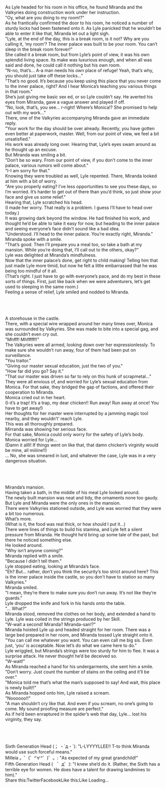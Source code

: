 <br/>
As Lyle headed for his room in his office, he found Miranda and the Valkyries doing construction work under her instruction.<br/>
"Oy, what are you doing to my room!?"<br/>
As he frantically confirmed the door to his room, he noticed a number of sturdy locks had been fastened onto it. As Lyle panicked that he wouldn’t be able to enter it like that, Miranda let out a light sigh.<br/>
"Lyle, at the end of the day, this is a break room, is it not? Why are you calling it, ‘my room’? The inner palace was built to be your room. You can’t sleep in the break room forever!"<br/>
She called it a break room, but from Lyle’s point of view, it was his own splendid living space. Its make was luxurious enough, and when all was said and done, he could call it nothing but his own room.<br/>
"N-no, that’s… A-a man needs his own place of refuge! Yeah, that’s why, you should just take off these locks…"<br/>
"That’s no good. It’s because you keep using this place that you never come to the inner palace, right? And I hear Monica’s teaching you various things in that room."<br/>
She’s just giving me basic sex ed, or so Lyle couldn’t say. He averted his eyes from Miranda, gave a vague answer and played if off.<br/>
"No, look, that’s, you see… r-right! Where’s Monica!? She promised to help out with my work…"<br/>
There, one of the Valkyries accompanying Miranda gave an immediate reply.<br/>
"Your work for the day should be over already. Recently, you have gotten even better at paperwork, master. Well, from our point of view, we feel a bit unsatisfied."<br/>
His work was already long over. Hearing that, Lyle’s eyes swam around as he thought up an excuse.<br/>
But Miranda was smiling a bit.<br/>
"Don’t be so wary. From our point of view, if you don’t come to the inner palace, various rumors will come about."<br/>
"I-I am sorry for that."<br/>
Knowing they were troubled as well, Lyle repented. There, Miranda looked at him with a bit of worry.<br/>
"Are you properly eating? I’ve less opportunities to see you these days, so I’m worried. It’s harder to get out of there than you’d think, so just show your face and give us some relief."<br/>
Hearing that, Lyle scratched his head.<br/>
(I made her worry. That really is a problem. I guess I’ll have to head over today.)<br/>
It was growing dark beyond the window. He had finished his work, and thought he’d be able to take it easy for now, but heading to the inner palace and seeing everyone’s face didn’t sound like a bad idea.<br/>
"Understood. I’ll head to the inner palace. You’re exactly right, Miranda."<br/>
Miranda spoke with a smile.<br/>
"That’s good. Then I’ll prepare you a meal too, so take a bath at my mansion. While you’re doing that, I’ll call out to the others, okay?"<br/>
Lyle was delighted at Miranda’s mindfulness.<br/>
Now that the inner palace’s done, get right to child making! Telling him that just made Lyle more timid, but now he felt a little embarrassed that he was being too mindful of it all.<br/>
(That’s right. I just have to go with everyone’s pace, and do my best in these sorts of things. First, just like back when we were adventurers, let’s get used to sleeping in the same room.)<br/>
Feeling a sense of relief, Lyle smiled and nodded to Miranda.<br/>
 <br/>
 <br/>
 <br/>
 <br/>
A storehouse in the castle.<br/>
There, with a special wire wrapped around her many times over, Monica was surrounded by Valkyries. She was made to bite into a special gag, and she couldn’t even cry out.<br/>
"Mhfff! Mhffffff!"<br/>
The Valkyries were all armed, looking down over her expressionlessly. To make sure she wouldn’t run away, four of them had been put on surveillance.<br/>
"You traitor."<br/>
"Giving our master sexual education, just the two of you."<br/>
"How far did you go? Say it."<br/>
"That our master was driven so far to rely on this hunk of scrapmetal…"<br/>
They were all envious of, and worried for Lyle’s sexual education from Monica. For that sake, they bridged the gap of factions, and offered their cooperation to Miranda.<br/>
Monica cried out in her heart.<br/>
(I-it’s a trap! It’s a trap, my dear chicken!! Run away! Run away at once! You have to get away!)<br/>
Her thoughts for her master were interrupted by a jamming magic tool nearby, and they wouldn’t’ reach Lyle.<br/>
This was all thoroughly prepared.<br/>
Mirranda was showing her serious face.<br/>
For that sake, Monica could only worry for the safety of Lyle’s body.<br/>
Monica worried for Lyle…<br/>
(Damn it allll! If things went on like that, that damn chicken’s virginity would be mine, all miiiine!!)<br/>
… No, she was smeared in lust, and whatever the case, Lyle was in a very dangerous situation.<br/>
 <br/>
 <br/>
 <br/>
 <br/>
Miranda’s mansion.<br/>
Having taken a bath, in the middle of his meal Lyle looked around.<br/>
The newly built mansion was neat and tidy, the ornaments none too gaudy. But Lyle and Miranda were the only ones in the mansion.<br/>
There were Valkyries stationed outside, and Lyle was worried that they were a bit too numerous.<br/>
What’s more.<br/>
(What is it, the food was real thick, or how should I put it…)<br/>
There were lines of things to build his stamina, and Lyle felt a silent pressure from Miranda. He thought he’d bring up some tale of the past, but there he noticed something else.<br/>
He looked around.<br/>
"Why isn’t anyone coming?"<br/>
Miranda replied with a smile.<br/>
"Because I didn’t tell them."<br/>
Lyle stopped eating, looking at Miranda’s face.<br/>
"Eh? But… rather, don’t you think the security’s too strict around here? This is the inner palace inside the castle, so you don’t have to station so many Valkyries."<br/>
Miranda smiled.<br/>
"I mean, they’re there to make sure you don’t run away. It’s not like they’re guards."<br/>
Lyle dropped the knife and fork in his hands onto the table.<br/>
"… What?"<br/>
Miranda stood, removed the clothes on her body, and extended a hand to Lyle. Lyle was coiled in the strings produced by her Skill.<br/>
"W-wait a second! Miranda? Miranda-san!?"<br/>
Miranda hoisted Lyle up and headed straight for her room. There was a large bed prepared in her room, and Miranda tossed Lyle straight onto it.<br/>
"You can call me whatever you want. You can even call me big sis. Even just, ‘you’ is acceptable. Now let’s do what we came here to do."<br/>
Lyle wriggled, but Miranda’s strings were too sturdy for him to flee. It was a surprise attack. He never thought he’d be deceived so.<br/>
"W-wait!"<br/>
As Miranda reached a hand for his undergarments, she sent him a smile.<br/>
"Don’t worry. Just count the number of stains on the ceiling and it’ll be over."<br/>
"Monica told me that’s what the man’s supposed to say! And wait, this place is newly built!!"<br/>
As Miranda hopped onto him, Lyle raised a scream.<br/>
"Noooooo!!"<br/>
"A man shouldn’t cry like that. And even if you scream, no one’s going to come. My sound proofing measure are perfect."<br/>
As if he’d been enraptured in the spider’s web that day, Lyle… lost his virginity, they say.<br/>
 <br/>
<br/>
 <br/>
 <br/>
Sixth Generation Head (； ・`д・´): "L-LYYYYLLEE!! T-to think Miranda would use such forceful means."<br/>
Milleia 。゜(゜^∀^゜)゜。: "As expected of my great grandchild!"<br/>
Fifth Generation Head (　゜д゜): "I knew she’d do it. (Rather, the Sixth has a terrible eye for women. He does have a talent for drawing landmines to him)."<br/>
Share this:TwitterFacebookLike this:Like Loading... <br/>
